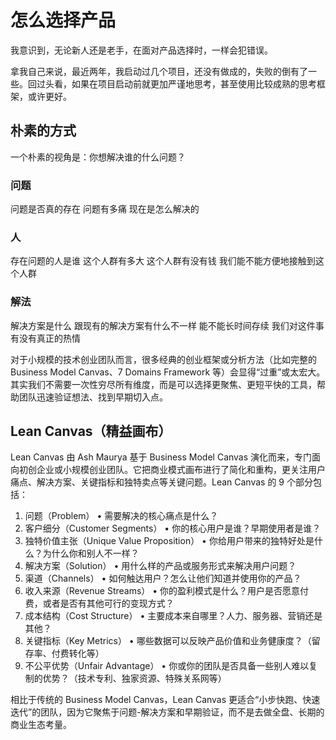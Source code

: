 # 怎么选择产品

我意识到，无论新人还是老手，在面对产品选择时，一样会犯错误。

拿我自己来说，最近两年，我启动过几个项目，还没有做成的，失败的倒有了一些。回过头看，如果在项目启动前就更加严谨地思考，甚至使用比较成熟的思考框架，或许更好。

## 朴素的方式

一个朴素的视角是：你想解决谁的什么问题？

### 问题

问题是否真的存在
问题有多痛
现在是怎么解决的

### 人

存在问题的人是谁
这个人群有多大
这个人群有没有钱
我们能不能方便地接触到这个人群

### 解法

解决方案是什么
跟现有的解决方案有什么不一样
能不能长时间存续
我们对这件事有没有真正的热情

对于小规模的技术创业团队而言，很多经典的创业框架或分析方法（比如完整的 Business Model Canvas、7 Domains Framework 等）会显得“过重”或太宏大。其实我们不需要一次性穷尽所有维度，而是可以选择更聚焦、更短平快的工具，帮助团队迅速验证想法、找到早期切入点。

## Lean Canvas（精益画布）

Lean Canvas 由 Ash Maurya 基于 Business Model Canvas 演化而来，专门面向初创企业或小规模创业团队。它把商业模式画布进行了简化和重构，更关注用户痛点、解决方案、关键指标和独特卖点等关键问题。Lean Canvas 的 9 个部分包括：

1.	问题（Problem）
•	需要解决的核心痛点是什么？
2.	客户细分（Customer Segments）
•	你的核心用户是谁？早期使用者是谁？
3.	独特价值主张（Unique Value Proposition）
•	你给用户带来的独特好处是什么？为什么你和别人不一样？
4.	解决方案（Solution）
•	用什么样的产品或服务形式来解决用户问题？
5.	渠道（Channels）
•	如何触达用户？怎么让他们知道并使用你的产品？
6.	收入来源（Revenue Streams）
•	你的盈利模式是什么？用户是否愿意付费，或者是否有其他可行的变现方式？
7.	成本结构（Cost Structure）
•	主要成本来自哪里？人力、服务器、营销还是其他？
8.	关键指标（Key Metrics）
•	哪些数据可以反映产品价值和业务健康度？（留存率、付费转化等）
9.	不公平优势（Unfair Advantage）
•	你或你的团队是否具备一些别人难以复制的优势？（技术专利、独家资源、特殊关系网等）

相比于传统的 Business Model Canvas，Lean Canvas 更适合“小步快跑、快速迭代”的团队，因为它聚焦于问题-解决方案和早期验证，而不是去做全盘、长期的商业生态考量。